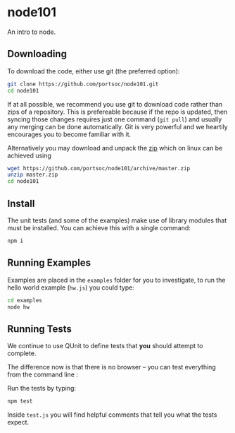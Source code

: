 node101
=======
An intro to node.

Downloading
-----------
To download the code, either use git (the preferred option):

```bash
git clone https://github.com/portsoc/node101.git
cd node101
```

If at all possible, we recommend you use git to download code rather than zips of a repository.  This is prefereable because if the repo is updated, then syncing those changes requires just one command (`git pull`) and usually any merging can be done automatically.  Git is very powerful and we heartily encourages you to become familiar with it.


Alternatively you may download and unpack the [zip](https://github.com/portsoc/node101/archive/master.zip)
which on linux can be achieved using
```bash
wget https://github.com/portsoc/node101/archive/master.zip
unzip master.zip
cd node101
```

Install
-------

The unit tests (and some of the examples) make use of library modules that must be installed.  You can achieve this with a single command:

```bash
npm i
```

Running Examples
----------------

Examples are placed in the `examples` folder for you to investigate, to run the hello world example (`hw.js`) you could type:

```bash
cd examples
node hw
```


Running Tests
-------------

We continue to use QUnit to define tests that **you** should attempt to complete.

The difference now is that there is no browser – you can test everything from the command line :


Run the tests by typing:

  ```bash
  npm test
  ```

Inside `test.js` you will find helpful comments that tell you what the tests expect.

